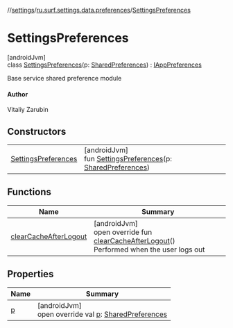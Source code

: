 //[settings](../../../index.md)/[ru.surf.settings.data.preferences](../index.md)/[SettingsPreferences](index.md)

# SettingsPreferences

[androidJvm]\
class [SettingsPreferences](index.md)(p: [SharedPreferences](https://developer.android.com/reference/kotlin/android/content/SharedPreferences.html)) : [IAppPreferences](../../../../../modules/core/core/ru.surf.core.interfaces/-i-app-preferences/index.md)

Base service shared preference module

#### Author

Vitaliy Zarubin

## Constructors

| | |
|---|---|
| [SettingsPreferences](-settings-preferences.md) | [androidJvm]<br>fun [SettingsPreferences](-settings-preferences.md)(p: [SharedPreferences](https://developer.android.com/reference/kotlin/android/content/SharedPreferences.html)) |

## Functions

| Name | Summary |
|---|---|
| [clearCacheAfterLogout](clear-cache-after-logout.md) | [androidJvm]<br>open override fun [clearCacheAfterLogout](clear-cache-after-logout.md)()<br>Performed when the user logs out |

## Properties

| Name | Summary |
|---|---|
| [p](p.md) | [androidJvm]<br>open override val [p](p.md): [SharedPreferences](https://developer.android.com/reference/kotlin/android/content/SharedPreferences.html) |
